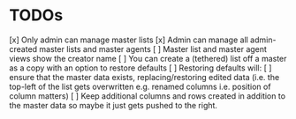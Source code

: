 # TODOs

[x] Only admin can manage master lists
[x] Admin can manage all admin-created master lists and master agents
[ ] Master list and master agent views show the creator name
[ ] You can create a (tethered) list off a master as a copy with an option to restore defaults
[ ] Restoring defaults will:
	[ ] ensure that the master data exists, replacing/restoring edited data (i.e. the top-left of the list gets overwritten e.g. renamed columns i.e. position of column matters)
	[ ] Keep additional columns and rows created in addition to the master data so maybe it just gets pushed to the right.
